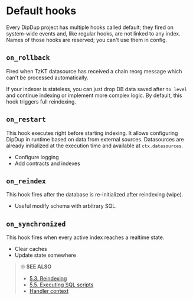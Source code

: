# Default hooks

Every DipDup project has multiple hooks called default; they fired on system-wide events and, like regular hooks, are not linked to any index. Names of those hooks are reserved; you can't use them in config.

## `on_rollback`

Fired when TzKT datasource has received a chain reorg message which can't be processed automatically.

If your indexer is stateless, you can just drop DB data saved after `to_level` and continue indexing or implement more complex logic. By default, this hook triggers full reindexing.

## `on_restart`

This hook executes right before starting indexing. It allows configuring DipDup in runtime based on data from external sources. Datasources are already initialized at the execution time and available at `ctx.datasources`. 

* Configure logging
* Add contracts and indexes


## `on_reindex`

This hook fires after the database is re-initialized after reindexing (wipe).

* Useful modify schema with arbitrary SQL.


## `on_synchronized`

This hook fires when every active index reaches a realtime state.

* Clear caches
* Update state somewhere


> 🤓 **SEE ALSO**
>
> * [5.3. Reindexing](../../advanced/reindexing.md)
> * [5.5. Executing SQL scripts](../sql.md)
> * [Handler context](../advanced/handler-context.md)